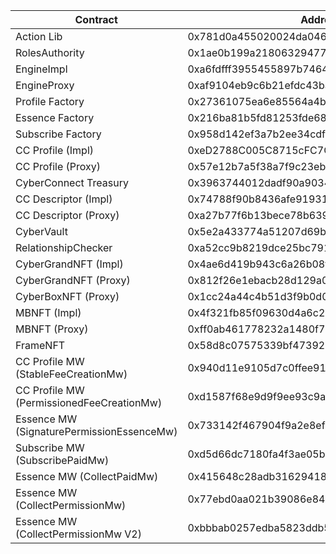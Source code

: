 | Contract                                  | Address                                    |
| ----------------------------------------- | ------------------------------------------ |
| Action Lib                                | 0x781d0a455020024da046f823d9ea076b76a873f3 |
| RolesAuthority                            | 0x1ae0b199a2180632947721d9c5ebc9daf0ec10e5 |
| EngineImpl                                | 0xa6fdfff3955455897b746432f945eab3b5fb5c1f |
| EngineProxy                               | 0xaf9104eb9c6b21efdc43baaaee70662d6cce8798 |
| Profile Factory                           | 0x27361075ea6e85564a4b00f5828235fc4c8c2e32 |
| Essence Factory                           | 0x216ba81b5fd81253fde6888039c6001d6f891efb |
| Subscribe Factory                         | 0x958d142ef3a7b2ee34cdf1f81c135fb91a454a5c |
| CC Profile (Impl)                         | 0xeD2788C005C8715cFC7C2A29fF81B40b479Cc6fb |
| CC Profile (Proxy)                        | 0x57e12b7a5f38a7f9c23ebd0400e6e53f2a45f271 |
| CyberConnect Treasury                     | 0x3963744012dadf90a9034ea1068f53108b1a3834 |
| CC Descriptor (Impl)                      | 0x74788f90b8436afe91931c17a01023bce5d89c0f |
| CC Descriptor (Proxy)                     | 0xa27b77f6b13bece78b63925edb3b35df495fdf8e |
| CyberVault                                | 0x5e2a433774a51207d69bb432898b3626e20cda66 |
| RelationshipChecker                       | 0xa52cc9b8219dce25bc791a8b253dec61f16d5ff0 |
| CyberGrandNFT (Impl)                      | 0x4ae6d419b943c6a26b08f8969d5feb987b4e6deb |
| CyberGrandNFT (Proxy)                     | 0x812f26e1ebacb28d129a02bce016098154335ebd |
| CyberBoxNFT (Proxy)                       | 0x1cc24a44c4b51d3f9b0d0f5bdcf95b0f385b154f |
| MBNFT (Impl)                              | 0x4f321fb85f09630d4a6c2295c89da39b4a6f791c |
| MBNFT (Proxy)                             | 0xff0ab461778232a1480f7886ea1e2abd3324f338 |
| FrameNFT                                  | 0x58d8c07575339bf47392ad2bd0aeb9955f8495cf |
| CC Profile MW (StableFeeCreationMw)       | 0x940d11e9105d7c0ffee91e5e6b2375e3a58ec18a |
| CC Profile MW (PermissionedFeeCreationMw) | 0xd1587f68e9d9f9ee93c9aa6fc60c7da414e90818 |
| Essence MW (SignaturePermissionEssenceMw) | 0x733142f467904f9a2e8efa0119523d3cc7a99b0b |
| Subscribe MW (SubscribePaidMw)            | 0xd5d66dc7180fa4f3ae05b66ee34793146db6e3e9 |
| Essence MW (CollectPaidMw)                | 0x415648c28adb31629418498264f55d54e4c324db |
| Essence MW (CollectPermissionMw)          | 0x77ebd0aa021b39086e84b9d3afeb738cbbfe16fd |
| Essence MW (CollectPermissionMw V2)       | 0xbbbab0257edba5823ddb5aa62c08f07bd0d302d9 |

